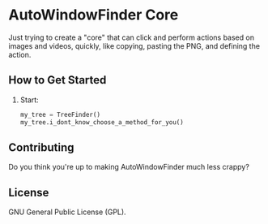 # AutoWindowFinder Core

Just trying to create a "core" that can click and perform actions based on images and videos, quickly, like copying, pasting the PNG, and defining the action.


## How to Get Started

1. Start:
    ```python
    my_tree = TreeFinder()
    my_tree.i_dont_know_choose_a_method_for_you()
    ```


## Contributing
Do you think you're up to making AutoWindowFinder much less crappy?

## License
GNU General Public License (GPL).
